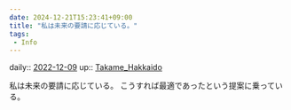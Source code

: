 ```yaml
---
date: 2024-12-21T15:23:41+09:00
title: "私は未来の要請に応じている。"
tags:
 - Info
---
```


daily:: [2022-12-09](/Daily_Note/2022-12-09.md)
up:: [Takame_Hakkaido](../Bar/Novel/Nacaria/Takame_Hakkaido.md)

私は未来の要請に応じている。
こうすれば最適であったという提案に乗っている。